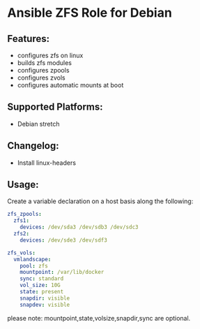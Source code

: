 Ansible ZFS Role for Debian
===========================

Features:
---------
* configures zfs on linux
* builds zfs modules
* configures zpools
* configures zvols
* configures automatic mounts at boot

Supported Platforms:
--------------------
- Debian stretch

Changelog:
----------
- Install linux-headers


Usage:
------
Create a variable declaration on a host basis along the following:

```yaml
zfs_zpools:
  zfs1:
    devices: /dev/sda3 /dev/sdb3 /dev/sdc3
  zfs2:
    devices: /dev/sde3 /dev/sdf3

zfs_vols:
  vmlandscape:
    pool: zfs
    mountpoint: /var/lib/docker
    sync: standard
    vol_size: 10G
    state: present
    snapdir: visible
    snapdev: visible 
```
please note: mountpoint,state,volsize,snapdir,sync are optional.
